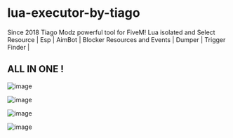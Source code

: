 # lua-executor-by-tiago

Since 2018 Tiago Modz  powerful tool for FiveM!
Lua isolated and Select Resource | Esp | AimBot | Blocker Resources and Events | Dumper | Trigger Finder |
## ALL IN ONE !

![image](https://github.com/stenkenj/lua-executor-by-tiago/assets/159486539/52bd2b1b-fefd-4977-8963-baaa2edff3d9)

![image](https://github.com/stenkenj/lua-executor-by-tiago/assets/159486539/43edd0aa-285f-4d5b-88d7-8baf94303323)

![image](https://github.com/stenkenj/lua-executor-by-tiago/assets/159486539/e18c62ba-7427-4434-9ab3-e437e8e6c3ff)

![image](https://github.com/user-attachments/assets/95c6d596-e3df-43bd-9986-ee862208062f)
